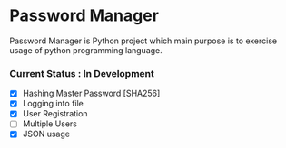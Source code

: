 # Password Manager
Password Manager is Python project which main purpose is to exercise usage of python programming language.

### Current Status : In Development

- [X] Hashing Master Password [SHA256]
- [X] Logging into file
- [X] User Registration
- [ ] Multiple Users
- [X] JSON usage